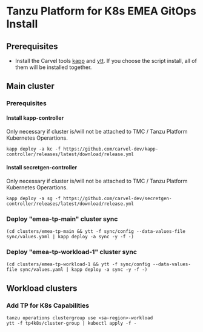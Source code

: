 # Tanzu Platform for K8s EMEA GitOps Install

## Prerequisites

- Install the Carvel tools [kapp](https://carvel.dev/kapp/docs/v0.63.x/install/) and [ytt](https://carvel.dev/ytt/docs/v0.50.x/install/). If you choose the script install, all of them will be installed together.

## Main cluster

### Prerequisites

#### Install kapp-controller
Only necessary if cluster is/will not be attached to TMC / Tanzu Platform Kubernetes Operartions.

```
kapp deploy -a kc -f https://github.com/carvel-dev/kapp-controller/releases/latest/download/release.yml
```
#### Install secretgen-controller
Only necessary if cluster is/will not be attached to TMC / Tanzu Platform Kubernetes Operartions.

```
kapp deploy -a sg -f https://github.com/carvel-dev/secretgen-controller/releases/latest/download/release.yml
```

### Deploy "emea-tp-main" cluster sync
```
(cd clusters/emea-tp-main && ytt -f sync/config --data-values-file sync/values.yaml | kapp deploy -a sync -y -f -)
```

### Deploy "emea-tp-workload-1" cluster sync
```
(cd clusters/emea-tp-workload-1 && ytt -f sync/config --data-values-file sync/values.yaml | kapp deploy -a sync -y -f -)
```

## Workload clusters

### Add TP for K8s Capabilities
```
tanzu operations clustergroup use <sa-region>-workload
ytt -f tp4k8s/cluster-group | kubectl apply -f -
```
